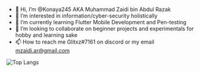 - 👋 Hi, I’m @Konaya245 AKA Muhammad Zaidi bin Abdul Razak
- 👀 I’m interested in information/cyber-security holistically
- 🌱 I’m currently learning Flutter Mobile Development and Pen-testing   
- 💞️ I’m looking to collaborate on beginner projects and experimentals for hobby and learning sake
- 📫 How to reach me Glitxz#7161 on discord or my email mzaidi.ar@gmail.com

![Top Langs](https://github-readme-stats.vercel.app/api/top-langs/?username=Konaya245&layout=compact)

<!---
Konaya245/Konaya245 is a ✨ special ✨ repository because its `README.md` (this file) appears on your GitHub profile.
You can click the Preview link to take a look at your changes.
--->
